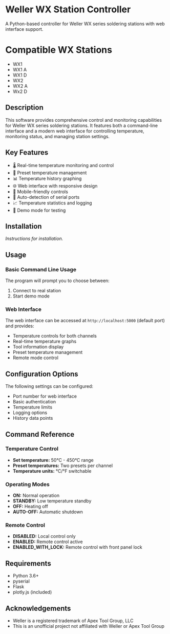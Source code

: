 # Weller WX Station Controller
A Python-based controller for Weller WX series soldering stations with web interface support.

# Compatible WX Stations
- WX1
- WX1 A
- WX1 D
- WX2
- WX2 A
- Wx2 D

## Description
This software provides comprehensive control and monitoring capabilities for Weller WX series soldering stations. It features both a command-line interface and a modern web interface for controlling temperature, monitoring status, and managing station settings.

## Key Features
- 🌡️ Real-time temperature monitoring and control
- 🎯 Preset temperature management
- 📊 Temperature history graphing
- 🌐 Web interface with responsive design
- 📱 Mobile-friendly controls
- 🔄 Auto-detection of serial ports
- 📈 Temperature statistics and logging
- 🧪 Demo mode for testing

## Installation
*Instructions for installation.*

## Usage

### Basic Command Line Usage
The program will prompt you to choose between:
1. Connect to real station
2. Start demo mode

### Web Interface
The web interface can be accessed at `http://localhost:5000` (default port) and provides:
- Temperature controls for both channels
- Real-time temperature graphs
- Tool information display
- Preset temperature management
- Remote mode control

## Configuration Options
The following settings can be configured:
- Port number for web interface
- Basic authentication
- Temperature limits
- Logging options
- History data points

## Command Reference

### Temperature Control
- **Set temperature:** 50°C - 450°C range
- **Preset temperatures:** Two presets per channel
- **Temperature units:** °C/°F switchable

### Operating Modes
- **ON:** Normal operation
- **STANDBY:** Low temperature standby
- **OFF:** Heating off
- **AUTO-OFF:** Automatic shutdown

### Remote Control
- **DISABLED:** Local control only
- **ENABLED:** Remote control active
- **ENABLED_WITH_LOCK:** Remote control with front panel lock

## Requirements
- Python 3.6+
- pyserial
- Flask
- plotly.js (included)

## Acknowledgements
- Weller is a registered trademark of Apex Tool Group, LLC
- This is an unofficial project not affiliated with Weller or Apex Tool Group
